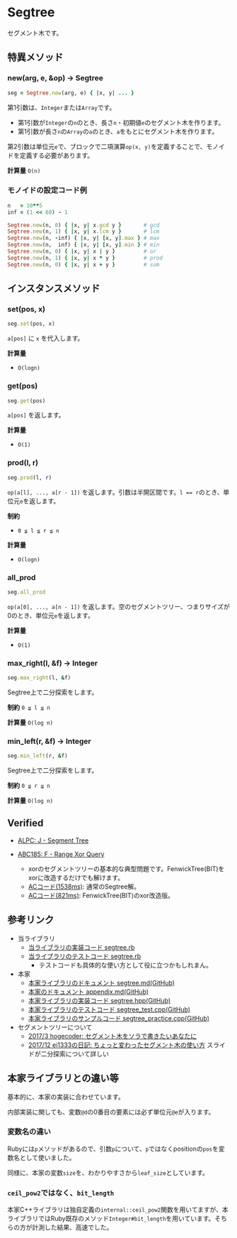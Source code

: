 # Segtree

セグメント木です。

## 特異メソッド

### new(arg, e, &op) -> Segtree

```rb
seg = Segtree.new(arg, e) { |x, y| ... }
```

第1引数は、`Integer`または`Array`です。

- 第1引数が`Integer`の`n`のとき、長さ`n`・初期値`e`のセグメント木を作ります。
- 第1引数が長さ`n`の`Array`の`a`のとき、`a`をもとにセグメント木を作ります。

第2引数は単位元`e`で、ブロックで二項演算`op(x, y)`を定義することで、モノイドを定義する必要があります。

**計算量** `O(n)`

### モノイドの設定コード例

```ruby
n   = 10**5
inf = (1 << 60) - 1

Segtree.new(n, 0) { |x, y| x.gcd y }       # gcd
Segtree.new(n, 1) { |x, y| x.lcm y }       # lcm
Segtree.new(n, -inf) { |x, y| [x, y].max } # max
Segtree.new(n,  inf) { |x, y| [x, y].min } # min
Segtree.new(n, 0) { |x, y| x | y }         # or
Segtree.new(n, 1) { |x, y| x * y }         # prod
Segtree.new(n, 0) { |x, y| x + y }         # sum
```

## インスタンスメソッド

### set(pos, x)

```rb
seg.set(pos, x)
```

`a[pos]` に `x` を代入します。

**計算量**

- `O(logn)`

### get(pos)

```rb
seg.get(pos)
```

`a[pos]` を返します。

**計算量**

- `O(1)`

### prod(l, r)

```rb
seg.prod(l, r)
```

`op(a[l], ..., a[r - 1])` を返します。引数は半開区間です。`l == r`のとき、単位元`e`を返します。

**制約**

- `0 ≦ l ≦ r ≦ n`

**計算量**

- `O(logn)`

### all_prod

```rb
seg.all_prod
```

`op(a[0], ..., a[n - 1])` を返します。空のセグメントツリー、つまりサイズが0のとき、単位元`e`を返します。

**計算量**

- `O(1)`

### max_right(l, &f) -> Integer

```ruby
seg.max_right(l, &f)
```

Segtree上で二分探索をします。

**制約**  `0 ≦ l ≦ n`

**計算量** `O(log n)`

### min_left(r, &f) -> Integer

```ruby
seg.min_left(r, &f)
```

Segtree上で二分探索をします。

**制約**  `0 ≦ r ≦ n`

**計算量** `O(log n)`

## Verified

- [ALPC: J \- Segment Tree](https://atcoder.jp/contests/practice2/tasks/practice2_j)

- [ABC185: F \- Range Xor Query](https://atcoder.jp/contests/abc185/tasks/abc185_f)
  - xorのセグメントツリーの基本的な典型問題です。FenwickTree(BIT)をxorに改造するだけでも解けます。
  - [ACコード(1538ms)](https://atcoder.jp/contests/abc185/submissions/18746817): 通常のSegtree解。
  - [ACコード(821ms)](https://atcoder.jp/contests/abc185/submissions/18769200): FenwickTree(BIT)のxor改造版。

## 参考リンク

- 当ライブラリ
  - [当ライブラリの実装コード segtree.rb](https://github.com/universato/ac-library-rb/blob/master/lib/segtree.rb)
  - [当ライブラリのテストコード segtree.rb](https://github.com/universato/ac-library-rb/blob/master/test/segtree_test.rb)
    - テストコードも具体的な使い方として役に立つかもしれまん。
- 本家
  - [本家ライブラリのドキュメント segtree.md(GitHub)](https://github.com/atcoder/ac-library/blob/master/document_ja/segtree.md)
  - [本家のドキュメント appendix.md(GitHub)](https://github.com/atcoder/ac-library/blob/master/document_ja/appendix.md)
  - [本家ライブラリの実装コード segtree.hpp(GitHub)](https://github.com/atcoder/ac-library/blob/master/atcoder/segtree.hpp)
  - [本家ライブラリのテストコード segtree_test.cpp(GitHub)](https://github.com/atcoder/ac-library/blob/master/test/unittest/segtree_test.cpp)
  - [本家ライブラリのサンプルコード segtree_practice.cpp(GitHub)](https://github.com/atcoder/ac-library/blob/master/test/example/segtree_practice.cpp)
- セグメントツリーについて
  - [2017/3 hogecoder: セグメント木をソラで書きたいあなたに](https://tsutaj.hatenablog.com/entry/2017/03/29/204841)
  - [2017/12 ei1333の日記: ちょっと変わったセグメント木の使い方](https://ei1333.hateblo.jp/entry/2017/12/14/000000)
    スライドが二分探索について詳しい

## 本家ライブラリとの違い等

基本的に、本家の実装に合わせています。

内部実装に関しても、変数`@d`の0番目の要素には必ず単位元`@e`が入ります。

### 変数名の違い

Rubyには`p`メソッドがあるので、引数`p`について、`p`ではなくpositionの`pos`を変数名として使いました。

同様に、本家の変数`size`を、わかりやすさから`leaf_size`としています。

### `ceil_pow2`ではなく、`bit_length`

本家C++ライブラリは独自定義の`internal::ceil_pow2`関数を用いてますが、本ライブラリではRuby既存のメソッド`Integer#bit_length`を用いています。そちらの方が計測した結果、高速でした。
